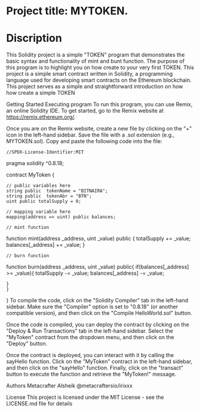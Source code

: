 # Project title: MYTOKEN.
# Discription
This Solidity project is a simple "TOKEN" program that demonstrates the basic syntax and functionality of mint and bunt function. The purpose of this program is to highlight you  on how create to your very first TOKEN. This project is a simple smart contract written in Solidity, a programming language used for developing smart contracts on the Ethereum blockchain. This project serves as a simple and straightforward introduction on how how create a simple TOKEN

Getting Started
Executing program
To run this program, you can use Remix, an online Solidity IDE. To get started, go to the Remix website at https://remix.ethereum.org/.

Once you are on the Remix website, create a new file by clicking on the "+" icon in the left-hand sidebar. Save the file with a .sol extension (e.g., MYTOKEN.sol). Copy and paste the following code into the file:

    //SPDX-License-Identifier:MIT
pragma solidity ^0.8.18;

contract MyToken {

    // public variables here
    string public  tokenName = "BITNAIRA";
    string public  tokenAbr = "BTN";
    uint public totalSupply = 0;

    // mapping variable here
    mapping(address => uint) public balances;

    // mint function
function mint(address _address, uint _value) public {
    totalSupply += _value;
    balances[_address] += _value;
}

    // burn function
function burn(address _address, uint _value) public{
    if(balances[_address] >= _value){
        totalSupply -= _value;
        balances[_address] -= _value;

    }
    }
}
To compile the code, click on the "Solidity Compiler" tab in the left-hand sidebar. Make sure the "Compiler" option is set to "0.8.18" (or another compatible version), and then click on the "Compile HelloWorld.sol" button.

Once the code is compiled, you can deploy the contract by clicking on the "Deploy & Run Transactions" tab in the left-hand sidebar. Select the "MyToken" contract from the dropdown menu, and then click on the "Deploy" button.

Once the contract is deployed, you can interact with it by calling the sayHello function. Click on the "MyToken" contract in the left-hand sidebar, and then click on the "sayHello" function. Finally, click on the "transact" button to execute the function and retrieve the "MyToken!" message.

Authors
Metacrafter Alsheik 
@metacraftersio/irixxx 

License
This project is licensed under the MIT License - see the LICENSE.md file for details

